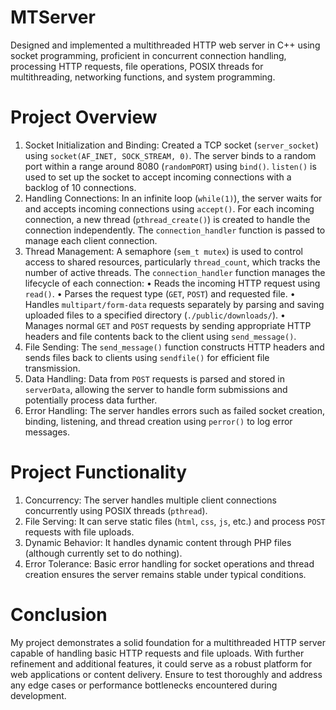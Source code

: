 # MTServer
Designed and implemented a multithreaded HTTP web server in C++ using socket programming, proficient in concurrent connection handling, processing HTTP requests, file operations, POSIX threads for multithreading, networking functions, and system programming.

# Project Overview
1. Socket Initialization and Binding: Created a TCP socket (`server_socket`) using
`socket(AF_INET, SOCK_STREAM, 0)`. The server binds to a random port within a range around
8080 (`randomPORT`) using `bind()`. `listen()` is used to set up the socket to accept incoming
connections with a backlog of 10 connections.
2. Handling Connections: In an infinite loop (`while(1)`), the server waits for and accepts incoming
connections using `accept()`. For each incoming connection, a new thread (`pthread_create()`) is
created to handle the connection independently. The `connection_handler` function is passed to
manage each client connection.
3. Thread Management: A semaphore (`sem_t mutex`) is used to control access to shared resources,
particularly `thread_count`, which tracks the number of active threads. The `connection_handler`
function manages the lifecycle of each connection:
• Reads the incoming HTTP request using `read()`.
• Parses the request type (`GET`, `POST`) and requested file.
• Handles `multipart/form-data` requests separately by parsing and saving uploaded files to a
specified directory (`./public/downloads/`).
• Manages normal `GET` and `POST` requests by sending appropriate HTTP headers and file
contents back to the client using `send_message()`.
4. File Sending: The `send_message()` function constructs HTTP headers and sends files back to
clients using `sendfile()` for efficient file transmission.
5. Data Handling: Data from `POST` requests is parsed and stored in `serverData`, allowing the
server to handle form submissions and potentially process data further.
6. Error Handling: The server handles errors such as failed socket creation, binding, listening, and
thread creation using `perror()` to log error messages.
# Project Functionality
1. Concurrency: The server handles multiple client connections concurrently using POSIX threads
(`pthread`).
2. File Serving: It can serve static files (`html`, `css`, `js`, etc.) and process `POST` requests with
file uploads.
3. Dynamic Behavior: It handles dynamic content through PHP files (although currently set to do
nothing).
4. Error Tolerance: Basic error handling for socket operations and thread creation ensures the
server remains stable under typical conditions.
# Conclusion
My project demonstrates a solid foundation for a multithreaded HTTP server capable of handling
basic HTTP requests and file uploads. With further refinement and additional features, it could
serve as a robust platform for web applications or content delivery. Ensure to test thoroughly and
address any edge cases or performance bottlenecks encountered during development.


